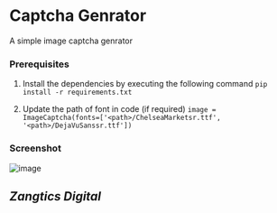 # Captcha Genrator 
A simple image captcha genrator

### Prerequisites
1. Install the dependencies by executing the following command 
   ```pip install -r requirements.txt```

2. Update the path of font in code (if required)
    ```image = ImageCaptcha(fonts=['<path>/ChelseaMarketsr.ttf', '<path>/DejaVuSanssr.ttf'])```

### Screenshot
![image](https://user-images.githubusercontent.com/39544459/137623915-1e837ada-f199-4513-a15d-ecbb969fd53e.png)

## *Zangtics Digital*  
